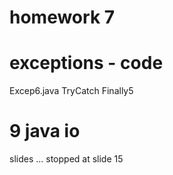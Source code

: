 # homework 7


# exceptions - code

Excep6.java
TryCatch
Finally5


# 9 java io

slides
...
stopped at slide 15
